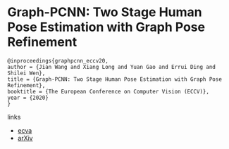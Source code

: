 # Graph-PCNN: Two Stage Human Pose Estimation with Graph Pose Refinement

```
@inproceedings{graphpcnn_eccv20,
author = {Jian Wang and Xiang Long and Yuan Gao and Errui Ding and Shilei Wen},
title = {Graph-PCNN: Two Stage Human Pose Estimation with Graph Pose Refinement},
booktitle = {The European Conference on Computer Vision (ECCV)},
year = {2020}
}
```

links
- [ecva](http://www.ecva.net/papers/eccv_2020/papers_ECCV/papers/123560477.pdf)
- [arXiv](https://arxiv.org/abs/2007.10599)
